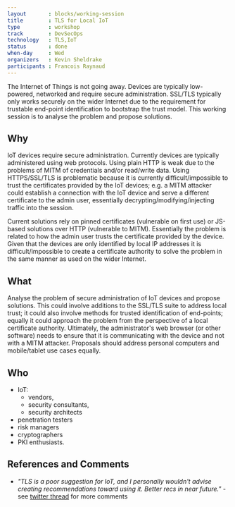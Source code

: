 ```yaml
---
layout       : blocks/working-session
title        : TLS for Local IoT
type         : workshop
track        : DevSecOps
technology   : TLS,IoT
status       : done
when-day     : Wed
organizers   : Kevin Sheldrake
participants : Francois Raynaud
---
```


The Internet of Things is not going away. Devices are typically low-powered, networked and require secure administration. SSL/TLS typically only works securely on the wider Internet due to the requirement for trustable end-point identification to bootstrap the trust model. This working session is to analyse the problem and propose solutions.

## Why

IoT devices require secure administration. Currently devices are typically administered using web protocols. Using plain HTTP is weak due to the problems of MITM of credentials and/or read/write data. Using HTTPS/SSL/TLS is problematic because it is currently difficult/impossible to trust the certificates provided by the IoT devices; e.g. a MITM attacker could establish a connection with the IoT device and serve a different certificate to the admin user, essentially decrypting/modifying/injecting traffic into the session.

Current solutions rely on pinned certificates (vulnerable on first use) or JS-based solutions over HTTP (vulnerable to MITM). Essentially the problem is related to how the admin user trusts the certificate provided by the device. Given that the devices are only identified by local IP addresses it is difficult/impossible to create a certificate authority to solve the problem in the same manner as used on the wider Internet.

## What

Analyse the problem of secure administration of IoT devices and propose solutions. This could involve additions to the SSL/TLS suite to address local trust; it could also involve methods for trusted identification of end-points; equally it could approach the problem from the perspective of a local certificate authority. Ultimately, the administrator's web browser (or other software) needs to ensure that it is communicating with the device and not with a MITM attacker.  Proposals should address personal computers and mobile/tablet use cases equally.

## Who

 - IoT:
   - vendors,
   - security consultants,
   - security architects
 - penetration testers
 - risk managers
 - cryptographers
 - PKI enthusiasts.

## References and Comments

 - _"TLS is a poor suggestion for IoT, and I personally wouldn't advise creating recommendations toward using it. Better recs in near future."_ - see [twitter thread](https://twitter.com/DonAndrewBailey/status/858719418813120512) for more comments
